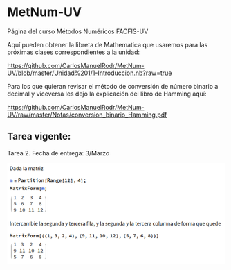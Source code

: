 # MetNum-UV
Página del curso Métodos Numéricos FACFIS-UV

Aquí pueden obtener la libreta de Mathematica que usaremos para las próximas clases correspondientes a la unidad:

https://github.com/CarlosManuelRodr/MetNum-UV/blob/master/Unidad%201/1-Introduccion.nb?raw=true

Para los que quieran revisar el método de conversión de número binario a decimal y viceversa les dejo la explicación del libro de Hamming aquí:

https://github.com/CarlosManuelRodr/MetNum-UV/raw/master/Notas/conversion_binario_Hamming.pdf

## Tarea vigente:
Tarea 2.
Fecha de entrega: 3/Marzo

![tarea](https://github.com/CarlosManuelRodr/MetNum-UV/raw/master/Tareas/Tarea2.png "Tarea 2")